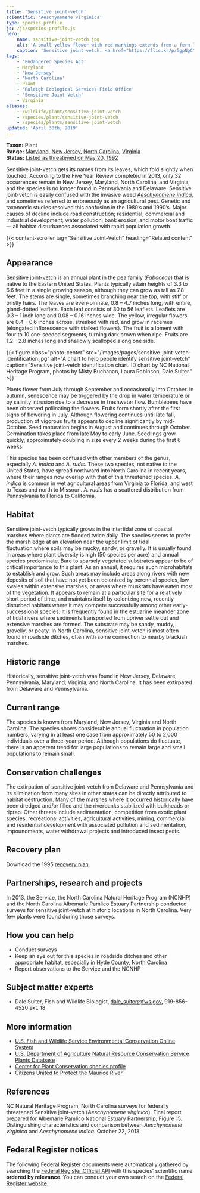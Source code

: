 ```yaml
---
title: 'Sensitive joint-vetch'
scientific: 'Aeschynomene virginica'
type: species-profile
js: /js/species-profile.js
hero:
    name: sensitive-joint-vetch.jpg
    alt: 'A small yellow flower with red markings extends from a fern-like plant.'
    caption: 'Sensitive joint-vetch. <a href="https://flic.kr/p/5gpNgC">Photo</a> by <a href="https://www.flickr.com/photos/53817483@N00/">dogtooth77</a>, <a href="https://creativecommons.org/licenses/by-nc-sa/2.0/">CC BY-NC-SA 2.0</a>.'
tags:
    - 'Endangered Species Act'
    - Maryland
    - 'New Jersey'
    - 'North Carolina'
    - Plant
    - 'Raleigh Ecological Services Field Office'
    - 'Sensitive Joint-Vetch'
    - Virginia
aliases:
    - /wildlife/plant/sensitive-joint-vetch
    - /species/plant/sensitive-joint-vetch
    - /species/plants/sensitive-joint-vetch
updated: 'April 30th, 2019'
---
```


**Taxon:** Plant  
**Range:** [Maryland](/tags/maryland), [New Jersey](/tags/new-jersey), [North Carolina](/north-carolina), [Virginia](/tags/virginia)  
**Status:** [Listed as threatened on May 20, 1992](https://ecos.fws.gov/docs/federal_register/fr2059.pdf)

Sensitive joint-vetch gets its names from its leaves, which fold slightly when touched. According to the Five Year Review completed in 2013, only 32 occurrences remain in New Jersey, Maryland, North Carolina, and Virginia, and the species is no longer found in Pennsylvania and Delaware. Sensitive joint-vetch is easily confused with the invasive weed [*Aeschynomene indica*](/pdf/fact-sheet/indian-joint-vetch-identification.jpg), and sometimes referred to erroneously as an agricultural pest. Genetic and taxonomic studies resolved this confusion in the 1980’s and 1990’s. Major causes of decline include road construction; residential, commercial and industrial development; water pollution; bank erosion; and motor boat traffic &mdash; all habitat disturbances associated with rapid population growth.

{{< content-scroller tag="Sensitive Joint-Vetch" heading="Related content" >}}

## Appearance

[Sensitive joint-vetch](fact-sheet/sensitive-joint-vetch-identification.jpg) is an annual plant in the pea family (*Fabaceae*) that is native to the Eastern United States. Plants typically attain heights of 3.3 to 6.6 feet in a single growing season, although they can grow as tall as 7.8 feet. The stems are single, sometimes branching near the top, with stiff or bristly hairs. The leaves are even-pinnate, 0.8 – 4.7 inches  long, with entire, gland-dotted leaflets. Each leaf consists of 30 to 56 leaflets. Leaflets are 0.3 – 1 inch long and 0.08 – 0.16 inches wide. The yellow, irregular flowers are 0.4 – 0.6 inches across, streaked with red, and grow in racemes (elongated inflorescence with stalked flowers). The fruit is a loment with four to 10 one-seeded segments, turning dark brown when ripe. Fruits are 1.2 - 2.8 inches long and shallowly scalloped along one side.

{{< figure class="photo-center" src="/images/pages/sensitive-joint-vetch-identification.jpg" alt="A chart to help people identify sensitive joint-vetch" caption="Sensitive joint-vetch identification chart. ID chart by NC National Heritage Program, photos by Misty Buchanan, Laura Robinson, Dale Suiter." >}}

Plants flower from July through September and occasionally into October. In autumn, senescence may be triggered by the drop in water temperature or by salinity intrusion due to a decrease in freshwater flow. Bumblebees have been observed pollinating the flowers. Fruits form shortly after the first signs of flowering in July. Although flowering continues until late fall, production of vigorous fruits appears to decline significantly by mid-October. Seed maturation begins in August and continues through October. Germination takes place from late May to early June. Seedlings grow quickly, approximately doubling in size every 2 weeks during the first 6 weeks.

This species has been confused with other members of the genus, especially *A. indica* and *A. rudis*. These two species, not native to the United States, have spread northward into North Carolina in recent years, where their ranges now overlap with that of this threatened species. *A. indica* is common in wet agricultural areas from Virginia to Florida, and west to Texas and north to Missouri. *A. rudis* has a scattered distribution from Pennsylvania to Florida to California.

## Habitat

Sensitive joint-vetch typically grows in the intertidal zone of coastal marshes where plants are flooded twice daily. The species seems to prefer the marsh edge at an elevation near the upper limit of tidal fluctuation,where soils may be mucky, sandy, or gravelly. It is usually found in areas where plant diversity is high (50 species per acre) and annual species predominate. Bare to sparsely vegetated substrates appear to be of critical importance to this plant. As an annual, it requires such microhabitats to establish and grow. Such areas may include areas along rivers with new deposits of soil that have not yet been colonized by perennial species, low swales within extensive marshes, or areas where muskrats have eaten most of the vegetation. It appears to remain at a particular site for a relatively short period of time, and maintains itself by colonizing new, recently disturbed habitats where it may compete successfully among other early-successional species. It is frequently found in the estuarine meander zone of tidal rivers where sediments transported from upriver settle out and extensive marshes are formed. The substrate may be sandy, muddy, gravelly, or peaty. In North Carolina, sensitive joint-vetch is most often found in roadside ditches, often with some connection to nearby brackish marshes.

## Historic range

Historically, sensitive joint-vetch was found in New Jersey, Delaware, Pennsylvania, Maryland, Virginia, and North Carolina. It has been extirpated from Delaware and Pennsylvania.

## Current range

The species is known from Maryland, New Jersey, Virginia and North Carolina. The species shows considerable annual fluctuation in population numbers, varying in at least one case from approximately 50 to 2,000 individuals over a three-year period. Although populations do fluctuate, there is an apparent trend for large populations to remain large and small populations to remain small.

## Conservation challenges

The extirpation of sensitive joint-vetch from Delaware and Pennsylvania and its elimination from many sites in other states can be directly attributed to habitat destruction. Many of the marshes where it occurred historically have been dredged and/or filled and the riverbanks stabilized with bulkheads or riprap. Other threats include sedimentation, competition from exotic plant species, recreational activities, agricultural activities, mining, commercial and residential development with associated pollution and sedimentation, impoundments, water withdrawal projects and introduced insect pests.

## Recovery plan

Download the 1995 [recovery plan](https://ecos.fws.gov/docs/recovery_plan/950929b.pdf).

## Partnerships, research and projects

In 2013, the Service,  the North Carolina Natural Heritage Program (NCNHP) and the North Carolina Albemarle Pamlico Estuary Partnership conducted surveys for sensitive joint-vetch at historic locations in North Carolina.  Very few plants were found during those surveys.

## How you can help

- Conduct surveys
- Keep an eye out for this species in roadside ditches and other appropriate habitat, especially in Hyde County, North Carolina
- Report observations to the Service and the NCNHP

## Subject matter experts

- Dale Suiter, Fish and Wildlife Biologist, [dale_suiter@fws.gov](mailto:dale_suiter@fws.gov), 919-856-4520 ext. 18

## More information

- [U.S. Fish and Wildlife Service Environmental Conservation Online System](http://ecos.fws.gov/speciesProfile/profile/speciesProfile.action?spcode=Q24J)
- [U.S. Department of Agriculture Natural Resource Conservation Service Plants Database](http://plants.usda.gov/java/profile?symbol=AEVI3)
- [Center for Plant Conservation species profile](https://saveplants.org/national-collection/plant-search/plant-profile/?CPCNum=35)
- [Citizens United to Protect the Maurice River](http://www.cumauriceriver.org/botany/Aeschynomene_virginica.html)

## References

NC Natural Heritage Program, North Carolina surveys for federally threatened Sensitive joint-vetch (*Aeschynomene virginica*). Final report prepared for Albemarle Pamlico National Estuary Partnership, Figure 15. Distinguishing characteristics and comparison between *Aeschynomene virginica* and *Aeschynomene indica*. October 22, 2013.

## Federal Register notices

The following Federal Register documents were automatically gathered by searching the [Federal Register Official API](https://www.federalregister.gov/blog/learn/developers) with this species' scientific name **ordered by relevance**. You can conduct your own search on the [Federal Register website](https://www.federalregister.gov/articles/search).
